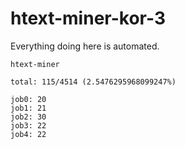 # htext-miner-kor-3

Everything doing here is automated.

```
htext-miner

total: 115/4514 (2.5476295968099247%)

job0: 20
job1: 21
job2: 30
job3: 22
job4: 22
```